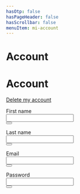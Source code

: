 ```yaml
---
hasOtp: false
hasPageHeader: false
hasScrollbar: false
menuItem: mi-account
---
```


# Account

<div class='row justify-content-center'>
<div class='col-12 col-md-11 col-lg-10 col-xl-9'>

# Account

<p><a class="action-link" href="" data-bs-toggle="modal" data-bs-target="#delete-my-account-modal">Delete my account</a></p>

<div class="row gx-3">

<form id="first-name-form" class="col-12 col-md-6">
<div class="row gx-3">
  <div class="col-12">
    <label for="firstName" class="form-label">First name</label>
  </div>
</div>
<div class="row gx-2 mb-3">
  <div class="col">
    <input name="firstName" type="text" class="form-control" value="" required="">
  </div>
  <div class="col-auto">
    <button type="submit" class="btn btn-secondary"><i class="fas fa-check size"></i></button>
  </div>
</div>
</form>

<form id="last-name-form" class="col-12 col-md-6">
<div class="row gx-3">
  <div class="col-12">
    <label for="lastName" class="form-label">Last name</label>
  </div>
</div>
<div class="row gx-2 mb-3">
  <div class="col">
    <input name="lastName" type="text" class="form-control" value="" required="">
  </div>
  <div class="col-auto">
    <button type="submit" class="btn btn-secondary"><i class="fas fa-check size"></i></button>
  </div>
</div>
</form>

<form id="email-form" class="col-12 col-md-6">
<div class="row gx-3">
  <div class="col-12">
    <label for="email" class="form-label">Email</label>
  </div>
</div>
<div class="row gx-2 mb-3">
  <div class="col">
    <input name="email" type="email" class="form-control" autocomplete="username email" value="" required="">
  </div>
  <div class="col-auto">
    <button type="submit" class="btn btn-secondary"><i class="fas fa-check size"></i></button>
  </div>
</div>
</form>

<form id="password-form" class="col-12 col-md-6">
<div class="row gx-3">
  <div class="col-12">
    <label for="password" class="form-label">Password</label>
  </div>
</div>
<div class="row gx-2 mb-3">
  <div class="col">
    <input type="text" autocomplete="username" hidden="">
    <input name="password" type="password" class="form-control" autocomplete="current-password" required="">
  </div>
  <div class="col-auto">
    <button type="submit" class="btn btn-secondary"><i class="fas fa-check size"></i></button>
  </div>
</div>
</form>

</div>
</div>

<script type="module">
  var user = JSON.parse(localStorage.getItem('user'));
  (async () => {
    try {
      const res = await axios({ url: `http://localhost:8081/api/v1/users/${user.userId}`, method: 'get' });
      let firstNameForm = document.getElementById('first-name-form');
      firstNameForm.querySelector('input').value = res.data.firstName;
      let lasttNameForm = document.getElementById('last-name-form');
      lasttNameForm.querySelector('input').value = res.data.lastName;
      let emailForm = document.getElementById('email-form');
      emailForm.querySelector('input').value = res.data.email;
    } catch (error) { reportError(error); }
  })();
</script>
